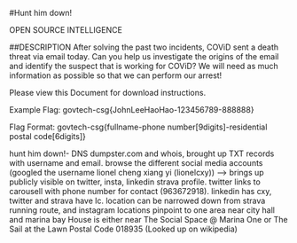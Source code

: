 #Hunt him down!

OPEN SOURCE INTELLIGENCE

##DESCRIPTION
After solving the past two incidents, COViD sent a death threat via email today. Can you help us investigate the origins of the email and identify the suspect that is working for COViD? We will need as much information as possible so that we can perform our arrest!

Please view this Document for download instructions.

Example Flag: govtech-csg{JohnLeeHaoHao-123456789-888888}

Flag Format: govtech-csg{fullname-phone number[9digits]-residential postal code[6digits]}


hunt him down!- DNS dumpster.com and whois, brought up TXT records with username and email.
browse the different social media accounts (googled the username lionel cheng xiang yi (lionelcxy)) --> brings up publicly visible on twitter, insta, linkedin
strava profile. twitter links to carousell with phone number for contact (963672918). linkedin has cxy, twitter and strava have lc.
location can be narrowed down from strava running route, and instagram locations pinpoint to one area near city hall and marina bay
House is either near The Social Space @ Marina One or The Sail at the Lawn Postal Code 018935 (Looked up on wikipedia)
